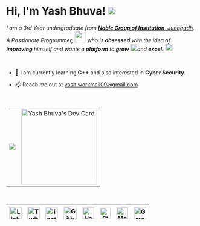 # Hi, I'm Yash Bhuva! <img src="https://github.com/TheDudeThatCode/TheDudeThatCode/blob/master/Assets/Hi.gif" width="20px">
<p>
  <em>
    I am a 3rd Year undergraduate from <a href=http://ngivbt.edu.in/> <b>Noble Group of Institution</b>, Junagadh</a>.  
     A Passionate Programmer, <img src="https://github.com/TheDudeThatCode/TheDudeThatCode/blob/master/Assets/Developer.gif" width="30px"> who is <b>obsessed</b>
    with the idea of <b>improving</b> himself and wants a <b>platform</b> to 
    <b>grow</b> <img src="https://github.com/TheDudeThatCode/TheDudeThatCode/blob/master/Assets/Rocket.gif" width="18px">and 
    <b>excel.</b> <img src="https://github.com/TheDudeThatCode/TheDudeThatCode/blob/master/Assets/Medal.gif" width="20px">
  </em>
 </p>
 <br>
 
- 🌱 I am currently learning **C++** and also interested in **Cyber Security**.                              
      
- 📫 Reach me out at yash.workmail09@gmail.com

 <br>
 
 <table>
  <tr>  
 <td>
   <a href="https://github.com/yashbhuva">
  <img align="center" src="https://github-readme-stats.vercel.app/api/top-langs/?username=yashbhuva&theme=dark&hide_langs_below=1" />
</a>   
    
<td>
<a href="https://app.daily.dev/yashbhuva"><img align="center" src="https://api.daily.dev/devcards/6a1a3ee5816848d6b39f5720540550ee.png?r=twd" width="200" alt="Yash Bhuva's Dev Card"/></a>
    </td>
 </tr>
  </table>
<br>

| [<img src="https://github.com/TheDudeThatCode/TheDudeThatCode/blob/master/Assets/Linkedin.svg" alt="Linkedin Logo" width="32">](https://in.linkedin.com/in/yashbhuva) | [<img src="https://github.com/TheDudeThatCode/TheDudeThatCode/blob/master/Assets/Twitter.svg" alt="Twitter Logo" width="32">](https://twitter.com/YashBhuva_) | [<img src="https://github.com/TheDudeThatCode/TheDudeThatCode/blob/master/Assets/Instagram.svg" alt="instagram logo" width="32">](https://www.instagram.com/yashbhuva08/)| [<img src="https://cdn.svgporn.com/logos/github-icon.svg" alt="Github logo" width="34">](https://github.com/yashbhuva) | [<img src="https://github.com/TheDudeThatCode/TheDudeThatCode/blob/master/Assets/HackerRank.svg" alt="HackerRank Logo" width="30">](https://www.hackerrank.com/) | [<img src="https://cdn.svgporn.com/logos/stackoverflow-icon.svg" alt="Stackoverflow Logo" width="28">](https://stackoverflow.com/users/15274322/yashb) | [<img src="https://cdn.svgporn.com/logos/medium.svg" alt="Medium Logo" width="30">](https://medium.com/) | [<img src="https://github.com/TheDudeThatCode/TheDudeThatCode/blob/master/Assets/Gmail.svg" alt="Gmail logo" height="32">](mailto:yash.workmail09@gmail.com)
|:---:|:---:|:---:|:---:|:---:|:---:|:---:|:---:|

<br>


